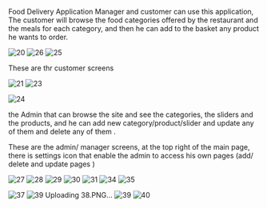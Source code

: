 Food Delivery Application
Manager and customer can use this application, The customer will browse the food categories offered by the restaurant and the meals for each category, and then he can add to the basket any product he wants to order.

![20](https://user-images.githubusercontent.com/115875877/209913990-ff0a8312-aa38-44ee-b84b-5a8d62ae5476.PNG)
![26](https://user-images.githubusercontent.com/115875877/209914010-e94ad1f7-d981-4921-8eb3-2e0edaaee432.PNG)
![25](https://user-images.githubusercontent.com/115875877/209914014-58852428-07e2-4617-aed0-690243753d13.PNG)

These are thr customer screens 

![21](https://user-images.githubusercontent.com/115875877/209914067-b862f2bd-8ba0-44ae-9831-e128ce6ae6f4.PNG)
![23](https://user-images.githubusercontent.com/115875877/209914075-ae370a6c-f904-4376-b9c0-11d90307a940.PNG)

![24](https://user-images.githubusercontent.com/115875877/209914080-a1f9e357-83b6-412f-b5ae-b1f619110edc.PNG)


 the Admin that can browse the site and see the categories, the sliders and the products, and he can add new category/product/slider and update any of them and delete any of them .
 
 These are the admin/ manager screens, at the top right of the main page, there is settings icon that enable the admin to access his own pages (add/ delete and update pages )
 
![27](https://user-images.githubusercontent.com/115875877/209914411-ff904b4c-9b13-4cac-8955-9a20dd574248.PNG)
![28](https://user-images.githubusercontent.com/115875877/209914418-34a7dffc-607f-4f6b-b75b-dde218f262b1.PNG)
![29](https://user-images.githubusercontent.com/115875877/209914420-c98668df-b5b2-4537-a5f1-cb3759499b17.PNG)
![30](https://user-images.githubusercontent.com/115875877/209914442-bbc09083-6b1e-4f7c-9269-a02cbcee890c.PNG)
![31](https://user-images.githubusercontent.com/115875877/209914456-d09e7493-c51f-4f11-b5df-2fd709beea79.PNG)
![34](https://user-images.githubusercontent.com/115875877/209914493-a0ca8f28-cc20-496c-b7ac-971ff230510d.PNG)
![35](https://user-images.githubusercontent.com/115875877/209914496-1da15f80-62d4-4f61-bb40-af686cae8fac.PNG)

![37](https://user-images.githubusercontent.com/115875877/209914504-03a993b0-aca5-4c7e-a85d-7b49826ce312.PNG)
![![39](https://user-images.githubusercontent.com/115875877/209914533-a860aa10-62b0-4547-8edb-509e2e20d917.PNG)
Uploading 38.PNG…]()
![39](https://user-images.githubusercontent.com/115875877/209914550-f3bff7af-bb4e-478a-a89a-6b9e8f084194.PNG)
![40](https://user-images.githubusercontent.com/115875877/209914570-60c73656-6e92-4f80-aa9e-b85648fc6f00.PNG)
